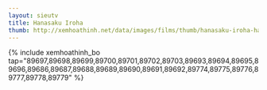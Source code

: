 ```yaml
---
layout: sieutv
title: Hanasaku Iroha
thumb: http://xemhoathinh.net/data/images/films/thumb/hanasaku-iroha-hanasaku-iroha-2011.jpg
---
```

{% include xemhoathinh_bo tap="89697,89698,89699,89700,89701,89702,89703,89693,89694,89695,89696,89686,89687,89688,89689,89690,89691,89692,89774,89775,89776,89777,89778,89779" %} 
